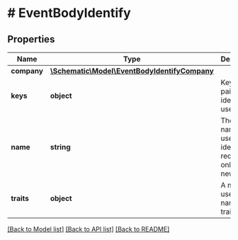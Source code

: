 # # EventBodyIdentify

## Properties

Name | Type | Description | Notes
------------ | ------------- | ------------- | -------------
**company** | [**\Schematic\Model\EventBodyIdentifyCompany**](EventBodyIdentifyCompany.md) |  | [optional]
**keys** | **object** | Key-value pairs to identify the user |
**name** | **string** | The display name of the user being identified; required only if it is a new user | [optional]
**traits** | **object** | A map of user trait names to trait values | [optional]

[[Back to Model list]](../../README.md#models) [[Back to API list]](../../README.md#endpoints) [[Back to README]](../../README.md)
